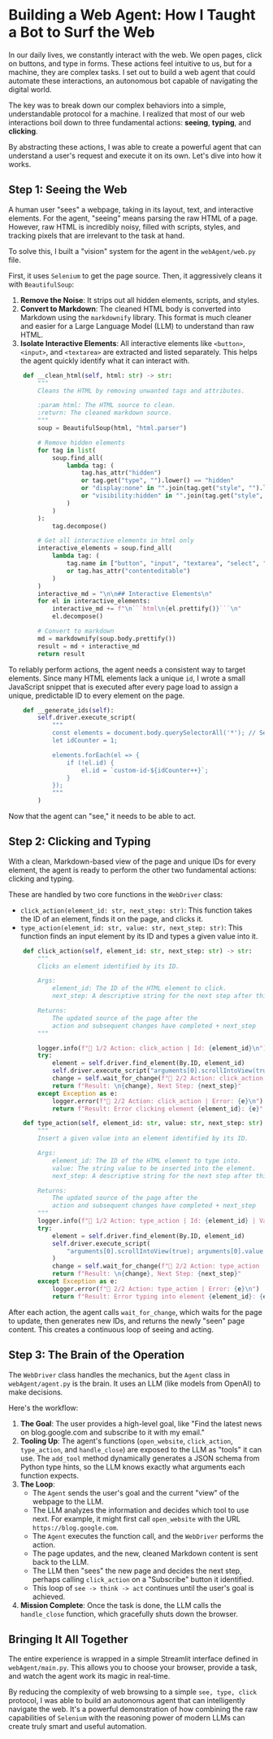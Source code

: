 # Building a Web Agent: How I Taught a Bot to Surf the Web

In our daily lives, we constantly interact with the web. We open pages, click on buttons, and type in forms. These actions feel intuitive to us, but for a machine, they are complex tasks. I set out to build a web agent that could automate these interactions, an autonomous bot capable of navigating the digital world.

The key was to break down our complex behaviors into a simple, understandable protocol for a machine. I realized that most of our web interactions boil down to three fundamental actions: **seeing**, **typing**, and **clicking**.

By abstracting these actions, I was able to create a powerful agent that can understand a user's request and execute it on its own. Let's dive into how it works.

## Step 1: Seeing the Web

A human user "sees" a webpage, taking in its layout, text, and interactive elements. For the agent, "seeing" means parsing the raw HTML of a page. However, raw HTML is incredibly noisy, filled with scripts, styles, and tracking pixels that are irrelevant to the task at hand.

To solve this, I built a "vision" system for the agent in the `webAgent/web.py` file.

First, it uses `Selenium` to get the page source. Then, it aggressively cleans it with `BeautifulSoup`:

1.  **Remove the Noise**: It strips out all hidden elements, scripts, and styles.
2.  **Convert to Markdown**: The cleaned HTML body is converted into Markdown using the `markdownify` library. This format is much cleaner and easier for a Large Language Model (LLM) to understand than raw HTML.
3.  **Isolate Interactive Elements**: All interactive elements like `<button>`, `<input>`, and `<textarea>` are extracted and listed separately. This helps the agent quickly identify what it can interact with.

```python web-agent/src/webAgent/web.py#L112-L141
    def __clean_html(self, html: str) -> str:
        """
        Cleans the HTML by removing unwanted tags and attributes.

        :param html: The HTML source to clean.
        :return: The cleaned markdown source.
        """
        soup = BeautifulSoup(html, "html.parser")

        # Remove hidden elements
        for tag in list(
            soup.find_all(
                lambda tag: (
                    tag.has_attr("hidden")
                    or tag.get("type", "").lower() == "hidden"
                    or "display:none" in "".join(tag.get("style", "").lower().split())
                    or "visibility:hidden" in "".join(tag.get("style", "").lower().split())
                )
            )
        ):
            tag.decompose()

        # Get all interactive elements in html only
        interactive_elements = soup.find_all(
            lambda tag: (
                tag.name in ["button", "input", "textarea", "select", "datalist", "area"]
                or tag.has_attr("contenteditable")
            )
        )
        interactive_md = "\n\n## Interactive Elements\n"
        for el in interactive_elements:
            interactive_md += f"\n```html\n{el.prettify()}```\n"
            el.decompose()

        # Convert to markdown
        md = markdownify(soup.body.prettify())
        result = md + interactive_md
        return result
```

To reliably perform actions, the agent needs a consistent way to target elements. Since many HTML elements lack a unique `id`, I wrote a small JavaScript snippet that is executed after every page load to assign a unique, predictable ID to every element on the page.

```python web-agent/src/webAgent/web.py#L143-L154
    def __generate_ids(self):
        self.driver.execute_script(
            """
            const elements = document.body.querySelectorAll('*'); // Select all elements inside body
            let idCounter = 1;

            elements.forEach(el => {
                if (!el.id) {
                    el.id = `custom-id-${idCounter++}`;
                }
            });
            """
        )
```

Now that the agent can "see," it needs to be able to act.

## Step 2: Clicking and Typing

With a clean, Markdown-based view of the page and unique IDs for every element, the agent is ready to perform the other two fundamental actions: clicking and typing.

These are handled by two core functions in the `WebDriver` class:

*   `click_action(element_id: str, next_step: str)`: This function takes the ID of an element, finds it on the page, and clicks it.
*   `type_action(element_id: str, value: str, next_step: str)`: This function finds an input element by its ID and types a given value into it.

```python web-agent/src/webAgent/web.py#L187-L225
    def click_action(self, element_id: str, next_step: str) -> str:
        """
        Clicks an element identified by its ID.

        Args:
            element_id: The ID of the HTML element to click.
            next_step: A descriptive string for the next step after this action.

        Returns:
            The updated source of the page after the
            action and subsequent changes have completed + next_step
        """

        logger.info(f"🔧 1/2 Action: click_action | Id: {element_id}\n")
        try:
            element = self.driver.find_element(By.ID, element_id)
            self.driver.execute_script("arguments[0].scrollIntoView(true); arguments[0].click();", element)
            change = self.wait_for_change(f"🔧 2/2 Action: click_action | Next Step: {next_step}\n")
            return f"Result: \n{change}, Next Step: {next_step}"
        except Exception as e:
            logger.error(f"🔧 2/2 Action: click_action | Error: {e}\n")
            return f"Result: Error clicking element {element_id}: {e}"

    def type_action(self, element_id: str, value: str, next_step: str) -> str:
        """
        Insert a given value into an element identified by its ID.

        Args:
            element_id: The ID of the HTML element to type into.
            value: The string value to be inserted into the element.
            next_step: A descriptive string for the next step after this action.

        Returns:
            The updated source of the page after the
            action and subsequent changes have completed + next_step
        """
        logger.info(f"🔧 1/2 Action: type_action | Id: {element_id} | Value: {value}\n")
        try:
            element = self.driver.find_element(By.ID, element_id)
            self.driver.execute_script(
                "arguments[0].scrollIntoView(true); arguments[0].value = arguments[1];", element, value
            )
            change = self.wait_for_change(f"🔧 2/2 Action: type_action | Next Step: {next_step}\n")
            return f"Result: \n{change}, Next Step: {next_step}"
        except Exception as e:
            logger.error(f"🔧 2/2 Action: type_action | Error: {e}\n")
            return f"Result: Error typing into element {element_id}: {e}"
```

After each action, the agent calls `wait_for_change`, which waits for the page to update, then generates new IDs, and returns the newly "seen" page content. This creates a continuous loop of seeing and acting.

## Step 3: The Brain of the Operation

The `WebDriver` class handles the mechanics, but the `Agent` class in `webAgent/agent.py` is the brain. It uses an LLM (like models from OpenAI) to make decisions.

Here's the workflow:

1.  **The Goal**: The user provides a high-level goal, like "Find the latest news on blog.google.com and subscribe to it with my email."
2.  **Tooling Up**: The agent's functions (`open_website`, `click_action`, `type_action`, and `handle_close`) are exposed to the LLM as "tools" it can use. The `add_tool` method dynamically generates a JSON schema from Python type hints, so the LLM knows exactly what arguments each function expects.
3.  **The Loop**:
    *   The `Agent` sends the user's goal and the current "view" of the webpage to the LLM.
    *   The LLM analyzes the information and decides which tool to use next. For example, it might first call `open_website` with the URL `https://blog.google.com`.
    *   The `Agent` executes the function call, and the `WebDriver` performs the action.
    *   The page updates, and the new, cleaned Markdown content is sent back to the LLM.
    *   The LLM then "sees" the new page and decides the next step, perhaps calling `click_action` on a "Subscribe" button it identified.
    *   This loop of `see -> think -> act` continues until the user's goal is achieved.
4.  **Mission Complete**: Once the task is done, the LLM calls the `handle_close` function, which gracefully shuts down the browser.

## Bringing It All Together

The entire experience is wrapped in a simple Streamlit interface defined in `webAgent/main.py`. This allows you to choose your browser, provide a task, and watch the agent work its magic in real-time.

By reducing the complexity of web browsing to a simple `see, type, click` protocol, I was able to build an autonomous agent that can intelligently navigate the web. It's a powerful demonstration of how combining the raw capabilities of `Selenium` with the reasoning power of modern LLMs can create truly smart and useful automation.
